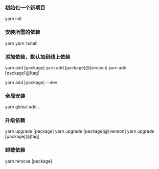 ### 初始化一个新项目
yarn init

### 安装所需的依赖
yarn
yarn install

### 添加依赖，默认加到线上依赖
yarn add [package]
yarn add [package]@[version]
yarn add [package]@[tag]

yarn add [package] --dev

### 全局安装
yarn global add ...

### 升级依赖
yarn upgrade [package]
yarn upgrade [package]@[version]
yarn upgrade [package]@[tag]

### 卸载依赖
yarn remove [package]